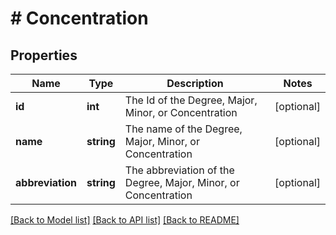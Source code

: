 # # Concentration

## Properties

Name | Type | Description | Notes
------------ | ------------- | ------------- | -------------
**id** | **int** | The Id of the Degree, Major, Minor, or Concentration | [optional]
**name** | **string** | The name of the Degree, Major, Minor, or Concentration | [optional]
**abbreviation** | **string** | The abbreviation of the Degree, Major, Minor, or Concentration | [optional]

[[Back to Model list]](../../README.md#models) [[Back to API list]](../../README.md#endpoints) [[Back to README]](../../README.md)
